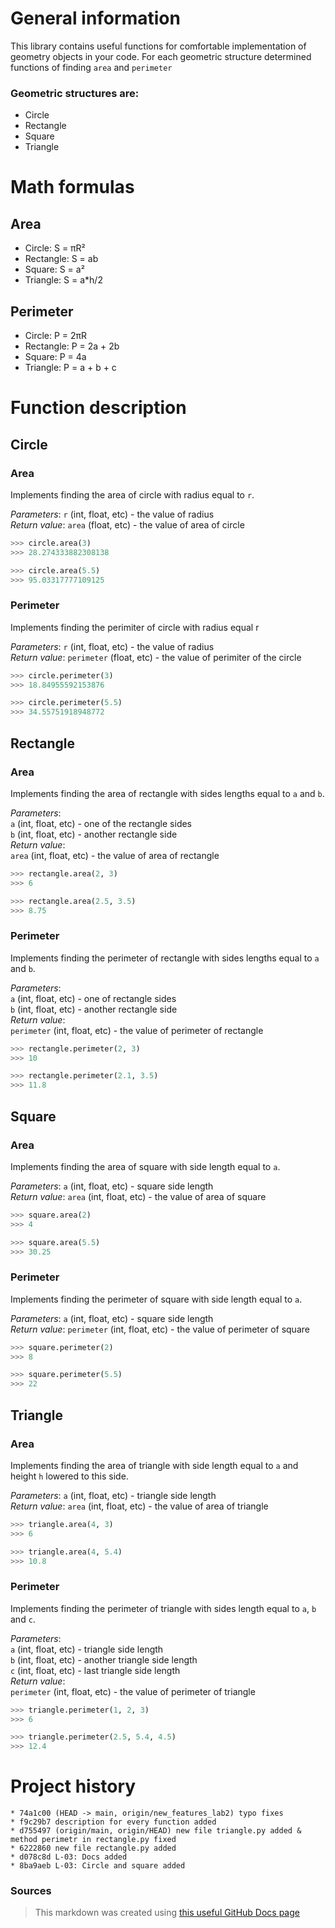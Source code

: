 # General information
This library contains useful functions for comfortable implementation of geometry objects in your code.
For each geometric structure determined functions of finding `area` and `perimeter`
### Geometric structures are:
- Circle
- Rectangle
- Square
- Triangle

# Math formulas
## Area
- Circle: S = πR²
- Rectangle: S = ab
- Square: S = a²
- Triangle: S = a*h/2

## Perimeter
- Circle: P = 2πR
- Rectangle: P = 2a + 2b
- Square: P = 4a
- Triangle: P = a + b + c

# Function description
## Circle
### Area
Implements finding the area of circle with radius equal to `r`.

_Parameters_: `r` (int, float, etc) - the value of radius \
_Return value_: `area` (float, etc) - the value of area of circle

```python
>>> circle.area(3)
>>> 28.274333882308138

>>> circle.area(5.5)
>>> 95.03317777109125
```
### Perimeter
Implements finding the perimiter of circle with radius equal r

_Parameters_: `r` (int, float, etc) - the value of radius \
_Return value_: `perimeter` (float, etc) - the value of perimiter of the circle

```python
>>> circle.perimeter(3)
>>> 18.84955592153876

>>> circle.perimeter(5.5)
>>> 34.55751918948772
```
## Rectangle
### Area
Implements finding the area of rectangle with sides lengths equal to `a` and `b`.

_Parameters_:  
`a` (int, float, etc) - one of the rectangle sides  
`b` (int, float, etc) - another rectangle side \
_Return value_:  
`area` (int, float, etc) - the value of area of rectangle

```python
>>> rectangle.area(2, 3)
>>> 6

>>> rectangle.area(2.5, 3.5)
>>> 8.75
```
### Perimeter
Implements finding the perimeter of rectangle with sides lengths equal to `a` and `b`.

_Parameters_:  
`a` (int, float, etc) - one of rectangle sides  
`b` (int, float, etc) - another rectangle side \
_Return value_:  
`perimeter` (int, float, etc) - the value of perimeter of rectangle

```python
>>> rectangle.perimeter(2, 3)
>>> 10

>>> rectangle.perimeter(2.1, 3.5)
>>> 11.8
```
## Square
### Area
Implements finding the area of square with side length equal to `a`.

_Parameters_: `a` (int, float, etc) - square side length \
_Return value_: `area` (int, float, etc) - the value of area of square

```python
>>> square.area(2)
>>> 4

>>> square.area(5.5)
>>> 30.25
```
### Perimeter
Implements finding the perimeter of square with side length equal to `a`.

_Parameters_: `a` (int, float, etc) - square side length \
_Return value_: `perimeter` (int, float, etc) - the value of perimeter of square

```python
>>> square.perimeter(2)
>>> 8

>>> square.perimeter(5.5)
>>> 22
```
## Triangle
### Area
Implements finding the area of triangle with side length equal to `a` and height `h` lowered to this side.

_Parameters_: `a` (int, float, etc) - triangle side length \
_Return value_: `area` (int, float, etc) - the value of area of triangle

```python
>>> triangle.area(4, 3)
>>> 6

>>> triangle.area(4, 5.4)
>>> 10.8
```
### Perimeter
Implements finding the perimeter of triangle with sides length equal to `a`, `b` and `c`. 

_Parameters_:  
`a` (int, float, etc) - triangle side length \
`b` (int, float, etc) - another triangle side length \
`c` (int, float, etc) - last triangle side length \
_Return value_:  
`perimeter` (int, float, etc) - the value of perimeter of triangle

```python
>>> triangle.perimeter(1, 2, 3)
>>> 6

>>> triangle.perimeter(2.5, 5.4, 4.5)
>>> 12.4
```
# Project history
```
* 74a1c00 (HEAD -> main, origin/new_features_lab2) typo fixes
* f9c29b7 description for every function added
* d755497 (origin/main, origin/HEAD) new file triangle.py added & method perimetr in rectangle.py fixed
* 6222860 new file rectangle.py added
* d078c8d L-03: Docs added
* 8ba9aeb L-03: Circle and square added
```
### Sources
> This markdown was created using [this useful GitHub Docs page](https://docs.github.com/en/get-started/writing-on-github/getting-started-with-writing-and-formatting-on-github/basic-writing-and-formatting-syntax)